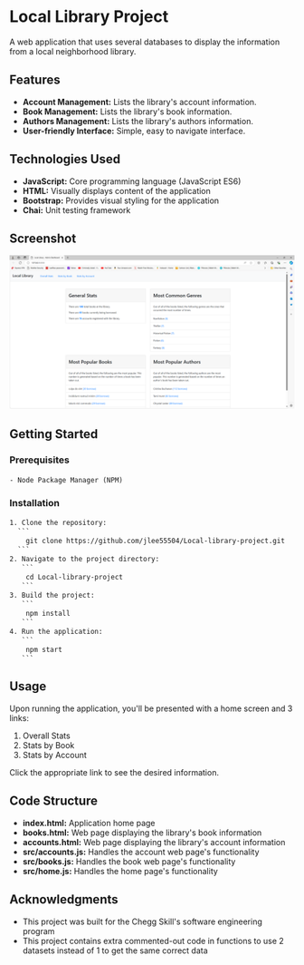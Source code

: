 # Local Library Project

A web application that uses several databases to display the information from a local neighborhood library.

## Features
  - **Account Management:** Lists the library's account information.
  - **Book Management:** Lists the library's book information.
  - **Authors Management:** Lists the library's authors information.
  - **User-friendly Interface:** Simple, easy to navigate interface.

## Technologies Used
  * **JavaScript:** Core programming language (JavaScript ES6)
  * **HTML:** Visually displays content of the application
  * **Bootstrap:** Provides visual styling for the application
  * **Chai:** Unit testing framework

## Screenshot

![Alt text](https://github.com/jlee55504/Local-library-project/blob/main/imgs/Local%20library%20project%20home%20screen%20image.png?raw=true  "Local library project home page")

## Getting Started
  ### Prerequisites
    - Node Package Manager (NPM)
  
  ### Installation
    1. Clone the repository:
      ```
        git clone https://github.com/jlee55504/Local-library-project.git
      ```
    2. Navigate to the project directory:
       ```
        cd Local-library-project
       ```
    3. Build the project:
       ```
        npm install
       ```
    4. Run the application:
       ```
        npm start
       ```

## Usage
Upon running the application, you'll be presented with a home screen and 3 links:
  1. Overall Stats
  2. Stats by Book
  3. Stats by Account

Click the appropriate link to see the desired information.

## Code Structure
  - **index.html:** Application home page
  - **books.html:** Web page displaying the library's book information
  - **accounts.html:** Web page displaying the library's account information
  - **src/accounts.js:** Handles the account web page's functionality
  - **src/books.js:** Handles the book web page's functionality
  - **src/home.js:** Handles the home page's functionality

## Acknowledgments
  - This project was built for the Chegg Skill's software engineering program
  - This project contains extra commented-out code in functions to use 2 datasets instead of 1 to get the same correct data
